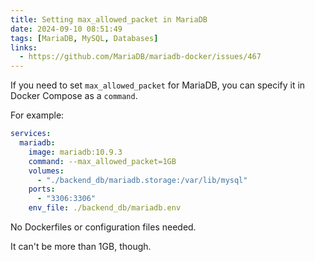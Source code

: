 ```yaml
---
title: Setting max_allowed_packet in MariaDB
date: 2024-09-10 08:51:49
tags: [MariaDB, MySQL, Databases]
links:
  - https://github.com/MariaDB/mariadb-docker/issues/467
---
```


If you need to set `max_allowed_packet` for MariaDB, you can specify it in Docker Compose as a `command`.

For example:

```yaml
services:
  mariadb:
    image: mariadb:10.9.3
    command: --max_allowed_packet=1GB
    volumes:
      - "./backend_db/mariadb.storage:/var/lib/mysql"
    ports:
      - "3306:3306"
    env_file: ./backend_db/mariadb.env
```

No Dockerfiles or configuration files needed.

It can't be more than 1GB, though.
